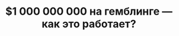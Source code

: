 ---
slug: '/ru/blog/article-2'
lang: 'ru'
image: ../../images/blog-article-popup/article-2.png
title: '$1 000 000 000 на гемблинге — как это работает?'
notReadyMessage: 'Статья совсем скоро будет в свободном доступе. Следите за анонсами :)'
paragraphs:
  - subtitle: ''
    text: 'Гембла, без сомнений, входит в топ-3 самых популярных вертикалей партнерского маркетинга. Трехзначные выплаты за лид, простые и понятные подходы к воронкам, максимальное упрощение работы в виде бесплатных прилок и готовых лендингов для вебмастеров — все это сделало нишу онлайн-казино максимально выгодной и привлекательной для арбитражников всех уровней. Гемблинг привлекает новичков за счет высоких ставок и простоты настроек, а топов — объемами трафика и новыми офферами. 


    Сегодня гайд о том, что из себя представляет вертикаль гемблинга, кто и как может здесь зарабатывать, как монетизируется трафик и что следует учитывать при работе с нишей. Для тех, кто дочитает до конца: бонус и анонс следующего выпуска (спойлер: расскажем о реальных причинах и механизмах шейва, о которых молчат все партнерки).'
---